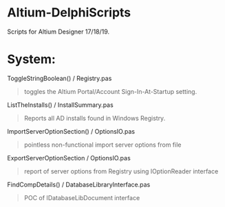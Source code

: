 # Altium-DelphiScripts
Scripts for Altium Designer 17/18/19.

# System:
ToggleStringBoolean() / Registry.pas
> toggles the Altium Portal/Account Sign-In-At-Startup setting.
 
ListTheInstalls()    / InstallSummary.pas
> Reports all AD installs found in Windows Registry.



ImportServerOptionSection()   / OptionsIO.pas
> pointless non-functional import server options from file

ExportServerOptionSection    / OptionsIO.pas
> report of server options from Registry using IOptionReader interface

FindCompDetails()   / DatabaseLibraryInterface.pas
> POC of IDatabaseLibDocument interface

